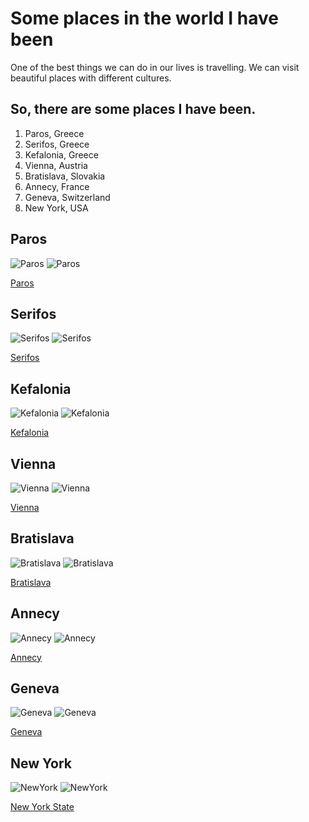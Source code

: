 # Some places in the world I have been

One of the best things we can do in our lives is travelling. We can visit beautiful places with different cultures.

## So, there are some places I have been.

1. Paros, Greece
1. Serifos, Greece
1. Kefalonia, Greece
1. Vienna, Austria
1. Bratislava, Slovakia
1. Annecy, France
1. Geneva, Switzerland
1. New York, USA


## Paros

![Paros](https://cdn.theculturetrip.com/images/56-3994774-naousa-beach-2-.jpg)
![Paros](https://www.telegraph.co.uk/content/dam/Travel/Destinations/Europe/Greece/P%C3%A1ros/Paros---Nightlife---Naoussa-town-xlarge.jpg)

[Paros](https://www.greeka.com/cyclades/paros/)

## Serifos

![Serifos](https://www.greeka.com/photos/cyclades/serifos/hero/serifos-island-1920.jpg)
![Serifos](https://www.telegraph.co.uk/content/dam/Travel/Destinations/Europe/Greece/Cyclades/Cyclades-serifos-island-xlarge.jpg)

[Serifos](https://www.greeka.com/cyclades/serifos/)

## Kefalonia

![Kefalonia](http://en.protothema.gr/wp-content/uploads/2015/05/KEF2.jpg)
![Kefalonia](http://www.greece-is.com/wp-content/uploads/2018/04/KEFALONIA_PeriklesMerakos.jpg)

[Kefalonia](https://www.greeka.com/ionian/kefalonia/)

## Vienna

![Vienna](https://i.ytimg.com/vi/tty8uaHb-cQ/maxresdefault.jpg)
![Vienna](https://i.ytimg.com/vi/uJQhr761xj4/maxresdefault.jpg)

[Vienna](https://www.tripadvisor.com/Tourism-g190454-Vienna-Vacations.html)

## Bratislava

![Bratislava](http://sacr3-files.s3-website-eu-west-1.amazonaws.com/_processed_/csm_Viano%25C4%258Dn%25C3%25A9%2520trhy%2520Bratislava%2520010%2520%25283%2529_3892f9bb96.jpg)
![Bratislava](https://thumbs.dreamstime.com/b/bratislava-castle-cathedral-12487510.jpg)

[Bratislava](https://www.visitbratislava.com/)

## Annecy
![Annecy](https://i.ytimg.com/vi/bjFYnuFfG9k/maxresdefault.jpg)
![Annecy](https://files.tripstodiscover.com/files/2014/07/Annecy-France.jpg)

[Annecy](https://www.tripadvisor.com/Tourism-g187260-Annecy_Haute_Savoie_Auvergne_Rhone_Alpes-Vacations.html)

## Geneva

![Geneva](https://www.roadaffair.com/wp-content/uploads/2017/10/aerial-view-geneva-switzerland-shutterstock_418408996.jpg)
![Geneva](https://www.magicswitzerland.com/wp-content/uploads/2017/06/geneva-summer.jpg)

[Geneva](https://www.geneve.com/)

## New York

![NewYork](https://s3.amazonaws.com/cdn.matadornetwork.com/blogs/1/2011/05/New-York-City-skyline-cityscape-destinations-1200x900.jpg)
![NewYork](https://images.fineartamerica.com/images/artworkimages/mediumlarge/1/new-york-independence-day-fireworks-michael-lee.jpg)

[New York State](https://www.ny.gov/)
